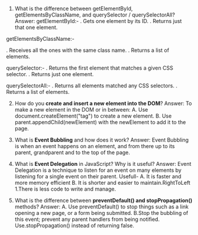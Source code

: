 1. What is the difference between getElementById, getElementsByClassName, and querySelector / querySelectorAll?
Answer: getElementById:-
. Gets one element by its ID.
. Returns just that one element.

getElementsByClassName:-

. Receives all the ones with the same class name.
. Returns a list of elements.

querySelector:-
. Returns the first element that matches a given CSS selector.
. Returns just one element.

querySelectorAll:-
. Returns all elements matched any CSS selectors.
. Returns a list of elements.


2. How do you **create and insert a new element into the DOM**?
Answer: To make a new element in the DOM or in between:
A. Use document.createElement("tag") to create a new element.
B. Use parent.appendChild(newElement) with the newElement to add it to the page.


3. What is **Event Bubbling** and how does it work?
Answer: Event Bubbling is when an event happens on an element, and from there up to its parent, grandparent and to the top of the page.


4. What is **Event Delegation** in JavaScript? Why is it useful?
Answer: Event Delegation is a technique to listen for an event on many elements by listening for a single event on their parent.
Usefull-
A. It is faster and more memory efficient
B. It is shorter and easier to maintain.RightToLeft 1.There is less code to write and manage.


5. What is the difference between **preventDefault() and stopPropagation()** methods?
Answer:
A. Use preventDefault() to stop things such as a link opening a new page, or a form being submitted.
B.Stop the bubbling of this event; prevent any parent handlers from being notified. Use.stopPropagation() instead of returning false.